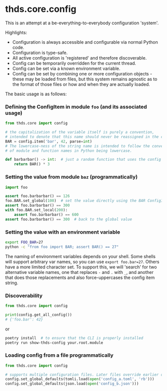 # thds.core.config

This is an attempt at a be-everything-to-everybody configuration 'system'.

Highlights:

- Configuration is always accessible and configurable via normal Python code.
- Configuration is type-safe.
- All active configuration is 'registered' and therefore discoverable.
- Config can be temporarily overridden for the current thread.
- Config can be set via a known environment variable.
- Config can be set by combining one or more configuration objects - these may be loaded from files,
  but this system remains agnostic as to the format of those files or how and when they are actually loaded.

The basic usage is as follows:

### Defining the ConfigItem in module `foo` (and its associated usage)

```python
from thds.core import config

# the capitalization of the variable itself is purely a convention,
# intended to denote that this name should never be reassigned in the code.
BAR = config.item('bar', 42, parse=int)
# The lowercase-ness of the string name is intended to follow the convention
# of module and function names in Python being lowercase.

def barbarbar() -> int:  # just a random function that uses the config
    return BAR() * 3
```

### Setting the value from module `baz` (programmatically)

```python
import foo

assert foo.barbarbar() == 126
foo.BAR.set_global(100)  # set the value directly using the BAR ConfigItem object
assert foo.barbarbar() == 300
with foo.BAR.set_local(200):
    assert foo.barbarbar() == 600
assert foo.barbarbar() == 300  # back to the global value
```

### Setting the value with an environment variable

```bash
export FOO_BAR=27
python -c "from foo import BAR; assert BAR() == 27"
```

The naming of environment variables depends on your shell. Some shells
will support arbitrary var names, so you can use `export
foo.bar=27`. Others have a more limited character set. To support
this, we will 'search' for two alternative variable names, one that
replaces `-` and `.` with `_`, and another that does those
replacements and also force-uppercases the config item string.

### Discoverability

```python
from thds.core import config

print(config.get_all_config())
# {'foo.bar': 42}
```

or

```bash
poetry install  # to ensure that the CLI is properly installed
poetry run show-thds-config your.root.module
```

### Loading config from a file programmatically

```python
from thds.core import config

# supports multiple configuration files. Later files override earlier ones.
config.set_global_defaults(tomli.load(open('config_a.toml', 'rb')))
config.set_global_defaults(json.load(open('config_b.json')))
```
